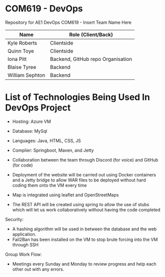 # COM619 - DevOps
Repository for AE1 DevOps COM619 - Insert Team Name Here

| Name    | Role (Client/Back) |
| -------- | ------- |
| Kyle Roberts  | Clientside    |
| Quinn Toye | Clientside     |
| Iona Pitt    | Backend, GitHub repo Organisation    |
| Blaise Tyree    | Backend    |
| William Sephton  | Backend    |

# List of Technologies Being Used In DevOps Project
- Hosting: Azure VM
- Database: MySql
- Languages: Java, HTML, CSS, JS
- Complier: Springboot, Maven, and Jetty

- Collaboration between the team through Discord (for voice) and GitHub (for code)
- Deployment of the website will be carried out using Docker containers and a Jetty bridge to allow WAR files to be deployed without hard coding them onto the VM every time
- Map is integrated using leaflet and OpenStreetMaps
- The REST API will be created using spring to allow the use of stubs which will let us work collaboratively without having the code completed

Security:
- A hashing algorithm will be used in between the database and the web application.
- Fail2Ban has been installed on the VM to stop brute forcing into the VM through SSH

Group Work Flow: 
- Meetings every Sunday and Monday to review progress and help each other out with any errors.
